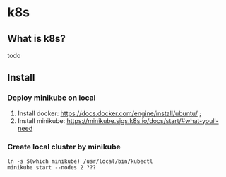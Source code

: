 # k8s
## What is k8s?
todo 
## Install
### Deploy minikube on local
1. Install docker: https://docs.docker.com/engine/install/ubuntu/ ;
2. Install minikube: https://minikube.sigs.k8s.io/docs/start/#what-youll-need
### Create local cluster by minikube
```shell
ln -s $(which minikube) /usr/local/bin/kubectl
minikube start --nodes 2 ???
```
